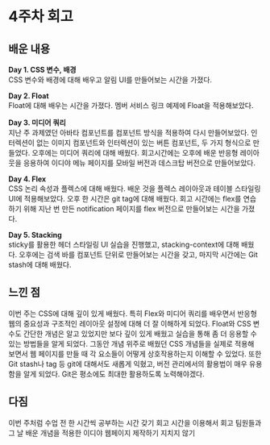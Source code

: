 <!-- 여기에 회고 내용을 작성해주세요 -->

# 4주차 회고

## 배운 내용

**Day 1. CSS 변수, 배경**  
CSS 변수와 배경에 대해 배우고 알림 UI를 만들어보는 시간을 가졌다.

**Day 2. Float**  
Float에 대해 배우는 시간을 가졌다. 멤버 서비스 링크 예제에 Float을 적용해보았다.

**Day 3. 미디어 쿼리**  
지난 주 과제였던 아바타 컴포넌트를 컴포넌트 방식을 적용하여 다시 만들어보았다. 인터렉션이 없는 이미지 컴포넌트와 인터렉션이 있는 버튼 컴포넌트, 두 가지 형식으로 만들었다. 오후에는 미디어 쿼리에 대해 배웠다. 회고시간에는 오후에 배운 반응형 레이아웃을 응용하여 이디야 메뉴 페이지를 모바일 버전과 데스크탑 버전으로 만들어보았다.

**Day 4. Flex**  
CSS 논리 속성과 플렉스에 대해 배웠다. 배운 것을 플렉스 레이아웃과 테이블 스타일링 UI에 적용해보았다. 오후 한 시간은 git tag에 대해 배웠다. 회고 시간에는 flex를 연습하기 위해 지난 번 만든 notification 페이지를 flex 버전으로 만들어보는 시간을 가졌다.

**Day 5. Stacking**  
sticky를 활용한 헤더 스타일링 UI 실습을 진행했고, stacking-context에 대해 배웠다. 오후에는 검색 바를 컴포넌트 단위로 만들어보는 시간을 갖고, 마지막 시간에는 Git stash에 대해 배웠다.

## 느낀 점

이번 주는 CSS에 대해 깊이 있게 배웠다. 특히 Flex와 미디어 쿼리를 배우면서 반응형 웹의 중요성과 구조적인 레이아웃 설정에 대해 더 잘 이해하게 되었다.
Float와 CSS 변수도 간단한 개념은 알고 있었지만 보다 깊이 있게 배웠고 실습을 통해 좀 더 응용할 수 있는 방법들을 알게 되었다. 그동안 개념 위주로 배웠던 CSS 개념들을 실제로 적용해 보면서 웹 페이지를 만들 때 각 요소들이 어떻게 상호작용하는지 이해할 수 있었다. 또한 Git stash나 tag 등 git에 대해서도 새롭게 익혔고, 버전 관리에서의 활용법이 매우 유용함을 알게 되었다. Git은 평소에도 최대한 활용하도록 노력해야겠다.

## 다짐

이번 주처럼 수업 전 한 시간씩 공부하는 시간 갖기
회고 시간을 이용해서 회고 팀원들과 그 날 배운 개념을 적용한 이디야 웹페이지 제작하기
지치지 않기

